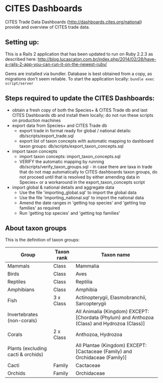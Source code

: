 # CITES Dashboards

CITES Trade Data Dashboards (http://dashboards.cites.org/national) provide and overview of CITES trade data.

## Setting up:

This is a Rails 2 application that has been updated to run on Ruby 2.2.3 as described here: http://blog.lucascaton.com.br/index.php/2014/02/28/have-a-rails-2-app-you-can-run-it-on-the-newest-ruby/

Gems are installed via bundler. Database is best obtained from a copy, as migrations don't seem reliable. To start the application locally: `bundle exec script/server`

## Steps required to update the CITES Dashboards:
  - obtain a fresh copy of both the Species+ & CITES Trade db and last CITES Dashboards db and install them locally; do not run these scripts on production machines
  - export data from Species+ and CITES Trade db
    * export trade in format ready for global / national details: db/scripts/export_trade.sql
    * export list of taxon concepts with automatic mapping to dashboard taxon groups: db/scripts/export_taxon_concepts.sql
  - import taxon concepts
    * import taxon concepts: import_taxon_concepts.sql
    * VERIFY the automatic mapping by running db/scripts/verify_taxon_groups.sql - in case there are taxa in trade that do not map automatically to CITES dashboards taxon groups, do not proceed until that is resolved by either amending data in Species+ or a workaround in the export_taxon_concepts script
  - import global & national details and aggregate data
    * Use the file 'importing_global.sql' to import the global data
    * Use the file 'importing_national.sql' to import the national data
    * Amend the date ranges in 'getting top species' and 'getting top families' as required
    * Run 'getting top species' and 'getting top families'

## About taxon groups

This is the definition of taxon groups:

| Group                               | Taxon rank  | Taxon name                                                                                    |
|------------------------------------ |------------ |---------------------------------------------------------------------------------------------- |
| Mammals                             | Class       | Mammalia                                                                                      |
| Birds                               | Class       | Aves                                                                                          |
| Reptiles                            | Class       | Reptilia                                                                                      |
| Amphibians                          | Class       | Amphibia                                                                                      |
| Fish                                | 3 x Class   | Actinopterygii, Elasmobranchii, Sarcopterygii                                                 |
| Invertebrates (non-corals)          |             | All Animalia (Kingdom) EXCEPT: [Chordata (Phylum) and Anthozoa (Class) and Hydrozoa (Class)]  |
| Corals                              | 2 x Class   | Anthozoa, Hydrozoa                                                                            |
| Plants (excluding cacti & orchids)  |             | All Plantae (Kingdom) EXCEPT: [Cactaceae (Family) and Orchidaceae (Family)]                   |
| Cacti                               | Family      | Cactaceae                                                                                     |
| Orchids                             | Family      | Orchidaceae                                                                                   |
